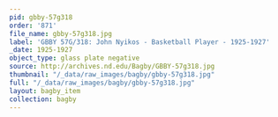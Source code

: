 ```yaml
---
pid: gbby-57g318
order: '871'
file_name: gbby-57g318.jpg
label: 'GBBY 57G/318: John Nyikos - Basketball Player - 1925-1927'
_date: 1925-1927
object_type: glass plate negative
source: http://archives.nd.edu/Bagby/GBBY-57g318.jpg
thumbnail: "/_data/raw_images/bagby/gbby-57g318.jpg"
full: "/_data/raw_images/bagby/gbby-57g318.jpg"
layout: bagby_item
collection: bagby
---
```

